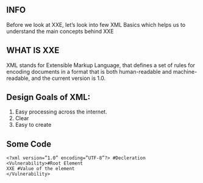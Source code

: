 ## INFO 

Before we look at XXE, let’s look into few XML Basics which helps us to understand the main concepts behind XXE

## WHAT IS XXE 

XML stands for Extensible Markup Language, that defines a set of rules for encoding documents in a format that is both human-readable and machine-readable,
and the current version is 1.0.

## Design Goals of XML:

1. Easy processing across the internet.
2. Clear
3. Easy to create

## Some Code

    <?xml version=”1.0” encoding=”UTF-8”?> #Decleration
    <Vulnerability>#Root Element
    XXE #Value of the element
    </Vulnerability>
